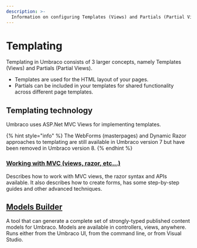 ```yaml
---
description: >-
  Information on configuring Templates (Views) and Partials (Partial Views) 
---
```


# Templating

Templating in Umbraco consists of 3 larger concepts, namely Templates (Views) and Partials (Partial Views).

* Templates are used for the HTML layout of your pages.&#x20;
* Partials can be included in your templates for shared functionality across different page templates.&#x20;

## Templating technology

Umbraco uses ASP.Net MVC Views for implementing templates.

{% hint style="info" %}
The WebForms (masterpages) and Dynamic Razor approaches to templating are still available in Umbraco version 7 but have been removed in Umbraco version 8.
{% endhint %}

### [Working with MVC (views, razor, etc...)](mvc/)

Describes how to work with MVC views, the razor syntax and APIs available. It also describes how to create forms, has some step-by-step guides and other advanced techniques.

## [Models Builder](modelsbuilder/)

A tool that can generate a complete set of strongly-typed published content models for Umbraco. Models are available in controllers, views, anywhere. Runs either from the Umbraco UI, from the command line, or from Visual Studio.
